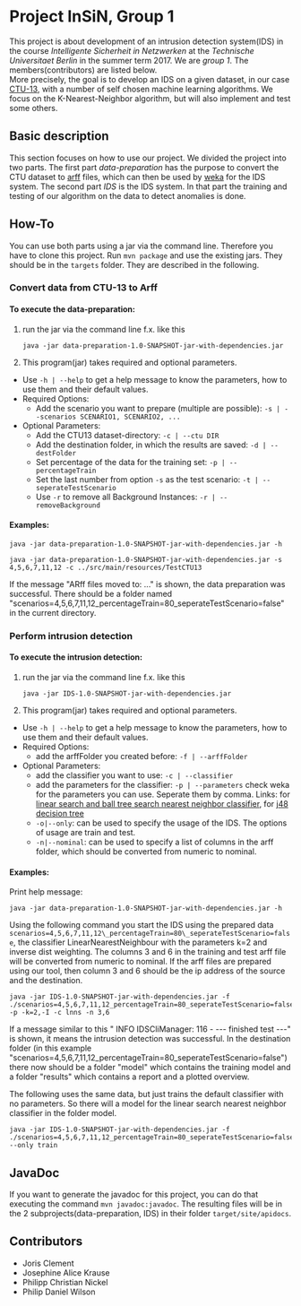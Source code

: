 # Project InSiN, Group 1
This project is about development of an intrusion detection system(IDS)
in the course _Intelligente Sicherheit in Netzwerken_
at the _Technische Universitaet Berlin_ in the summer term 2017.
We are _group 1_. The members(contributors) are listed below.<br/>
More precisely, the goal is to develop an IDS on a given dataset, in our case
[CTU-13](http://mcfp.weebly.com/the-ctu-13-dataset-a-labeled-dataset-with-botnet-normal-and-background-traffic.html),
with a number of self chosen machine learning algorithms.
We focus on the K-Nearest-Neighbor algorithm, but will also implement and test
some others.


## Basic description
This section focuses on how to use our project. We divided the project into two
parts.
The first part _data-preparation_ has the purpose to convert the CTU dataset to
[arff](https://weka.wikispaces.com/ARFF) files,
which can then be used by [weka](http://www.cs.waikato.ac.nz/ml/weka/)
for the IDS system.
The second part _IDS_ is the IDS system.
In that part the training and testing of our algorithm on the data to detect
anomalies is done.


## How-To
You can use both parts using a jar via the command line.
Therefore you have to clone this project.
Run ```mvn package``` and use the existing jars. They should be in the
```targets``` folder.
They are described in the following.


### Convert data from CTU-13 to Arff

#### To execute the data-preparation:
1. run the jar via the command line f.x. like this
   ```
   java -jar data-preparation-1.0-SNAPSHOT-jar-with-dependencies.jar
   ```
2. This program(jar) takes required and optional parameters.
  * Use `-h | --help` to get a help message to know the parameters,
    how to use them and their default values.
  * Required Options:
     * Add the scenario you want to prepare (multiple are possible):
       `-s | --scenarios SCENARIO1, SCENARIO2, ...`
  * Optional Parameters:
      * Add the CTU13 dataset-directory:
        `-c | --ctu DIR`
      * Add the destination folder, in which the results are saved: `-d | --destFolder`
      * Set percentage of the data for the training set: `-p | --percentageTrain`
      * Set the last number from option `-s` as the test scenario: `-t | --seperateTestScenario`
      * Use `-r` to remove all Background Instances: `-r | --removeBackground`


#### Examples:
```
java -jar data-preparation-1.0-SNAPSHOT-jar-with-dependencies.jar -h
```
```
java -jar data-preparation-1.0-SNAPSHOT-jar-with-dependencies.jar -s 4,5,6,7,11,12 -c ../src/main/resources/TestCTU13
```

If the message "ARff files moved to: ..." is shown, the data preparation was successful.
There should be a folder named "scenarios=4,5,6,7,11,12_percentageTrain=80_seperateTestScenario=false" in the current directory.



### Perform intrusion detection

#### To execute the intrusion detection:
1. run the jar via the command line f.x. like this
   ```
   java -jar IDS-1.0-SNAPSHOT-jar-with-dependencies.jar
   ```
2. This program(jar) takes required and optional parameters.
  * Use `-h | --help` to get a help message to know the parameters,
    how to use them and their default values.
  * Required Options:
      * add the arffFolder you created before: `-f | --arffFolder`
  * Optional Parameters:
      * add the classifier you want to use: `-c | --classifier`
      * add the parameters for the classifier: `-p | --parameters`
        check weka for the parameters you can use. Seperate them by comma. Links:
        for [linear search and ball tree search nearest neighbor classifier](http://weka.sourceforge.net/doc.dev/weka/classifiers/lazy/IBk.html),
        for [j48 decision tree](http://weka.sourceforge.net/doc.dev/weka/classifiers/trees/J48.html)
      * `-o|--only`: can be used to specify the usage of the IDS. The options of usage are train and test.
      * `-n|--nominal`: can be used to specify a list of columns in the arff folder,
                      which should be converted from numeric to nominal.


#### Examples:
Print help message:
```
java -jar data-preparation-1.0-SNAPSHOT-jar-with-dependencies.jar -h
```

Using the following command you start the IDS using the prepared data `scenarios=4,5,6,7,11,12\_percentageTrain=80\_seperateTestScenario=false`, the classifier LinearNearestNeighbour with the parameters k=2 and inverse dist weighting.
The columns 3 and 6 in the training and test arff file will be converted from
numeric to nominal. If the arff files are prepared using our tool, then column 3
and 6 should be the ip address of the source and the destination.

```
java -jar IDS-1.0-SNAPSHOT-jar-with-dependencies.jar -f ./scenarios=4,5,6,7,11,12_percentageTrain=80_seperateTestScenario=false -p -k=2,-I -c lnns -n 3,6
```
If a message similar to this " INFO IDSCliManager: 116 - --- finished test ---" is shown,
it means the intrusion detection was successful.
In the destination folder (in this example "scenarios=4,5,6,7,11,12_percentageTrain=80_seperateTestScenario=false") there now should be a folder "model" which contains the training model and a folder "results" which contains a report and a plotted overview.

The following uses the same data, but just trains the default classifier with no
parameters. So there will a model for the linear search nearest neighbor
classifier in the folder model.
```
java -jar IDS-1.0-SNAPSHOT-jar-with-dependencies.jar -f ./scenarios=4,5,6,7,11,12_percentageTrain=80_seperateTestScenario=false --only train
```



## JavaDoc
If you want to generate the javadoc for this project,
you can do that executing the command `mvn javadoc:javadoc`.
The resulting files will be in the 2 subprojects(data-preparation, IDS) in their
folder `target/site/apidocs`.



## Contributors
* Joris Clement
* Josephine Alice Krause
* Philipp Christian Nickel
* Philip Daniel Wilson
